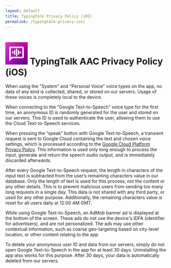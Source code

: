 ```yaml
---
layout: default
title: TypingTalk Privacy Policy (iOS)
permalink: /typingtalk-privacy-ios/
---
```


# <img src="/assets/images/speaking-assist-icon.png" width="70" height="70">  TypingTalk AAC Privacy Policy (iOS)

When using the “System” and “Personal Voice” voice types on the app, no data of any kind is collected, shared, or stored on our servers. Usage of these voices is completely local to the device.

When connecting to the “Google Text-to-Speech” voice type for the first time, an anonymous ID is randomly generated for the user and stored on our servers. This ID is used to authenticate the user, allowing them to use the Cloud Text-to-Speech services.

When pressing the “speak” button with Google Text-to-Speech, a transient request is sent to Google Cloud containing the text and chosen voice settings, which is processed according to the [Google Cloud Platform Privacy Policy](https://cloud.google.com/terms/cloud-privacy-notice). This information is used only long enough to process the input, generate and return the speech audio output, and is immediately discarded afterwards.

After every Google Text-to-Speech request, the length in characters of the input text is subtracted from the user’s remaining characters value in our database. Only the length of text is used for this process, not the content or any other details. This is to prevent malicious users from sending too many long requests in a single day. This data is not shared with any third party, or used for any other purpose. Additionally, the remaining characters value is reset for all users daily at 12:00 AM GMT.

While using Google Text-to-Speech, an AdMob banner ad is displayed at the bottom of the screen. These ads do not use the device's IDFA (identifier for advertisers), and are not personalized. The ads may use other contextual information, such as coarse geo-targeting based on city-level location, or other content relating to the app.

To delete your anonymous user ID and data from our servers, simply do not open Google Text-to-Speech in the app for at least 30 days. Uninstalling the app also works for this purpose. After 30 days, your data is automatically deleted from our servers.